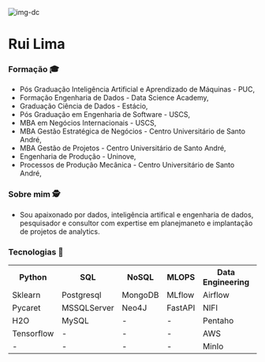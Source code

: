 ![img-dc](https://user-images.githubusercontent.com/106025289/169707066-69b04ad9-0ca5-417f-a34c-e9f5e31b1fc9.jpg)
# Rui Lima 

<h3>Formação &#x1F393;</h3> 

- Pós Graduação Inteligência Artificial e Aprendizado de Máquinas - PUC,  
- Formação Engenharia de Dados - Data Science Academy, 
- Graduação Ciência de Dados - Estácio, 
- Pós Graduação em Engenharia de Software - USCS,
- MBA em Negócios Internacionais - USCS,
- MBA Gestão Estratégica de Negócios - Centro Universitário de Santo André,
- MBA Gestão de Projetos - Centro Universitário de Santo André,
- Engenharia de Produção - Uninove,
- Processos de Produção Mecânica - Centro Universitário de Santo André,

<h3>Sobre mim &#x1F575;</h3>

- Sou apaixonado por dados, inteligência artifical e engenharia de dados, pesquisador e consultor com expertise em planejmaneto e implantação de projetos de analytics.


<h3>Tecnologias  &#x1F680;</h3>

<table>
  <tr>
    <th>Python</th>
    <th>SQL</th>
    <th>NoSQL</th>
    <th>MLOPS</th>
    <th>Data Engineering</th>
    <th>Data Viz</th>
  </tr>
  <tr>
    <td>Sklearn</td>
    <td>Postgresql</td>
    <td>MongoDB</td>
    <td>MLflow</td>
    <td>Airflow</td>
    <td>AutoViz</td>
  </tr>
  <tr>
    <td>Pycaret</td>
    <td>MSSQLServer</td>
    <td>Neo4J</td>
     <td>FastAPI</td>
     <td>NIFI</td>
     <td>SweetViz</td>
  </tr>
  <tr>
    <td>H2O</td>
    <td>MySQL</td>
    <td>-</td>
    <td>-</td>
    <td>Pentaho</td>
    <td>Power BI</td>
  </tr>
  <tr>
    <td>Tensorflow</td>
    <td>-</td>
    <td>-</td>
    <td>-</td>
    <td>AWS</td>
    <td>Streamlit</td>
  </tr>
  <tr>
    <td>-</td>
    <td>-</td>
    <td>-</td>
    <td>-</td>
    <td>MinIo</td>
    <td>-</td>
  </tr>
  </table>
  

